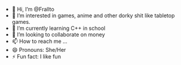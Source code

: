 - 👋 Hi, I’m @Frallto
- 👀 I’m interested in games, anime and other dorky shit like tabletop games.
- 🌱 I’m currently learning C++ in school
- 💞️ I’m looking to collaborate on money
- 📫 How to reach me ...
- 😄 Pronouns: She/Her
- ⚡ Fun fact: I like fun

<!---
Frallto/Frallto is a ✨ special ✨ repository because its `README.md` (this file) appears on your GitHub profile.
You can click the Preview link to take a look at your changes.
--->

